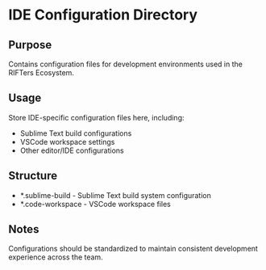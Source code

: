 # IDE Configuration Directory

## Purpose
Contains configuration files for development environments used in the RIFTers Ecosystem.

## Usage
Store IDE-specific configuration files here, including:
- Sublime Text build configurations
- VSCode workspace settings
- Other editor/IDE configurations

## Structure
- *.sublime-build - Sublime Text build system configuration
- *.code-workspace - VSCode workspace files

## Notes
Configurations should be standardized to maintain consistent development experience across the team.
